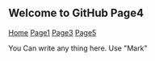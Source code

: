## Welcome to GitHub Page4
[Home](/index.md)
[Page1](/newPage1.md)
[Page3](/newPage3.md)
[Page5](/Page5.md)

You Can write any thing here. Use "Mark"
